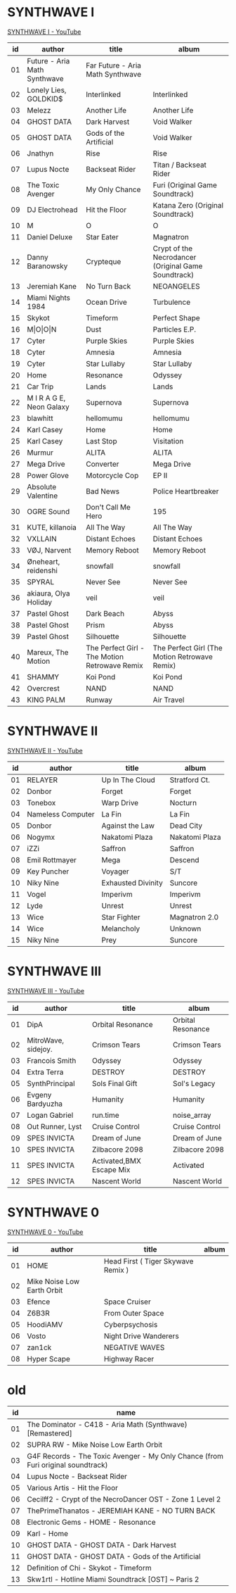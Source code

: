 # SYNTHWAVE I

[SYNTHWAVE I - YouTube](https://www.youtube.com/playlist?list=PLvYUTIn8qT9awl9iJzYpfhoeZny94jdiV)

id | author | title | album
-|-|-|-
01 | Future - Aria Math Synthwave | Far Future - Aria Math Synthwave
02 | Lonely Lies, GOLDKID$ | Interlinked | Interlinked
03 | Melezz | Another Life | Another Life
04 | GHOST DATA | Dark Harvest | Void Walker
05 | GHOST DATA | Gods of the Artificial | Void Walker
06 | Jnathyn | Rise | Rise
07 | Lupus Nocte | Backseat Rider | Titan / Backseat Rider
08 | The Toxic Avenger | My Only Chance | Furi (Original Game Soundtrack)
09 | DJ Electrohead | Hit the Floor | Katana Zero (Original Soundtrack)
10 | M|O|O|N | Paris | MOON E.P.
11 | Daniel Deluxe | Star Eater | Magnatron
12 | Danny Baranowsky | Crypteque | Crypt of the Necrodancer (Original Game Soundtrack)
13 | Jeremiah Kane | No Turn Back | NEOANGELES
14 | Miami Nights 1984 | Ocean Drive | Turbulence
15 | Skykot | Timeform | Perfect Shape
16 | M\|O\|O\|N | Dust | Particles E.P.
17 | Cyter | Purple Skies | Purple Skies
18 | Cyter | Amnesia | Amnesia
19 | Cyter | Star Lullaby | Star Lullaby
20 | Home | Resonance | Odyssey
21 | Car Trip | Lands | Lands
22 | M I R A G E, Neon Galaxy | Supernova | Supernova
23 | blawhitt | hellomumu | hellomumu
24 | Karl Casey | Home | Home
25 | Karl Casey | Last Stop | Visitation
26 | Murmur | ALITA | ALITA
27 | Mega Drive | Converter | Mega Drive
28 | Power Glove | Motorcycle Cop | EP II
29 | Absolute Valentine | Bad News | Police Heartbreaker
30 | OGRE Sound | Don't Call Me Hero | 195
31 | KUTE, killanoia | All The Way | All The Way
32 | VXLLAIN | Distant Echoes | Distant Echoes
33 | VØJ, Narvent | Memory Reboot | Memory Reboot
34 | Øneheart, reidenshi | snowfall | snowfall
35 | SPYRAL | Never See | Never See
36 | akiaura, Olya Holiday | veil | veil
37 | Pastel Ghost | Dark Beach | Abyss
38 | Pastel Ghost | Prism | Abyss
39 | Pastel Ghost | Silhouette | Silhouette
40 | Mareux, The Motion | The Perfect Girl - The Motion Retrowave Remix | The Perfect Girl (The Motion Retrowave Remix)
41 | SHAMMY | Koi Pond | Koi Pond
42 | Overcrest | NAND | NAND
43 | KING PALM | Runway | Air Travel

# SYNTHWAVE II

[SYNTHWAVE II - YouTube](https://www.youtube.com/playlist?list=PLvYUTIn8qT9aPo_QuwCbi7EQZbjXblRqD)

id | author | title | album
-|-|-|-
01 | RELAYER | Up In The Cloud | Stratford Ct. | Secret Selection #21-30
02 | Donbor | Forget | Forget
03 | Tonebox | Warp Drive | Nocturn
04 | Nameless Computer | La Fin | La Fin
05 | Donbor | Against the Law | Dead City
06 | Nogymx | Nakatomi Plaza | Nakatomi Plaza
07 | iZZi | Saffron | Saffron
08 | Emil Rottmayer | Mega | Descend
09 | Key Puncher | Voyager | S/T
10 | Niky Nine | Exhausted Divinity | Suncore
11 | Vogel | Imperivm | Imperivm
12 | Lyde | Unrest | Unrest
13 | Wice | Star Fighter | Magnatron 2.0
14 | Wice | Melancholy | Unknown
15 | Niky Nine | Prey | Suncore

# SYNTHWAVE III

[SYNTHWAVE III - YouTube](https://www.youtube.com/playlist?list=PLvYUTIn8qT9Zf-bmbN79sxoFdi9QVDG-g)

id | author | title | album
-|-|-|-
01 | DipA | Orbital Resonance | Orbital Resonance
02 | MitroWave, sidejoy. | Crimson Tears | Crimson Tears
03 | Francois Smith | Odyssey | Odyssey
04 | Extra Terra | DESTROY | DESTROY
05 | SynthPrincipal | Sols Final Gift | Sol's Legacy
06 | Evgeny Bardyuzha | Humanity | Humanity
07 | Logan Gabriel | run.time | noise_array
08 | Out Runner, Lyst | Cruise Control | Cruise Control
09 | SPES INVICTA | Dream of June | Dream of June
10 | SPES INVICTA | Zilbacore 2098 | Zilbacore 2098
11 | SPES INVICTA | Activated,BMX Escape Mix | Activated
12 | SPES INVICTA | Nascent World | Nascent World

# SYNTHWAVE 0

[SYNTHWAVE 0 - YouTube](https://www.youtube.com/playlist?list=PLvYUTIn8qT9aQfzaHjFEizYVhMlc1KFkj)

id | author | title | album
-|-|-|-
01 | HOME | Head First ( Tiger Skywave Remix ) |
02 | Mike Noise Low Earth Orbit
03 | Efence | Space Cruiser |
04 | Z6B3R | From Outer Space |
05 | HoodiAMV | Cyberpsychosis |
06 | Vosto | Night Drive Wanderers |
07 | zan1ck | NEGATIVE WAVES |
08 | Hyper Scape | Highway Racer |

# old

id | name
-|-
01 | The Dominator - C418 - Aria Math (Synthwave) [Remastered]
02 | SUPRA RW - Mike Noise Low Earth Orbit
03 | G4F Records - The Toxic Avenger - My Only Chance (from Furi original soundtrack)
04 | Lupus Nocte - Backseat Rider
05 | Various Artis - Hit the Floor
06 | Cecilff2 - Crypt of the NecroDancer OST - Zone 1 Level 2
07 | ThePrimeThanatos - JEREMIAH KANE - NO TURN BACK
08 | Electronic Gems - HOME - Resonance
09 | Karl - Home
10 | GHOST DATA - GHOST DATA - Dark Harvest
11 | GHOST DATA - GHOST DATA - Gods of the Artificial
12 | Definition of Chi - Skykot - Timeform
13 | Skw1rtl - Hotline Miami Soundtrack [OST] ~ Paris 2
